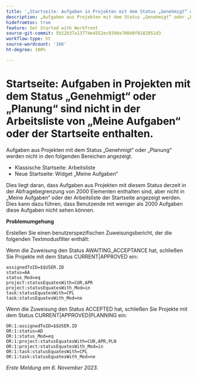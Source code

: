 ```yaml
---
title: '„Startseite: Aufgaben in Projekten mit dem Status „Genehmigt“ oder „Planung“ sind nicht in der Arbeitsliste von „Meine Aufgaben“ oder der Startseite verfügbar“'
description: „Aufgaben aus Projekten mit dem Status „Genehmigt“ oder „Planung“ werden nicht auf der Startseite angezeigt. Eine Problemumgehung ist verfügbar.“
hidefromtoc: true
feature: Get Started with Workfront
source-git-commit: 5b22b37a13774e4552ec9390a70040f0182851d3
workflow-type: ht
source-wordcount: '166'
ht-degree: 100%

---
```



# Startseite: Aufgaben in Projekten mit dem Status „Genehmigt“ oder „Planung“ sind nicht in der Arbeitsliste von „Meine Aufgaben“ oder der Startseite enthalten.

Aufgaben aus Projekten mit dem Status „Genehmigt“ oder „Planung“ werden nicht in den folgenden Bereichen angezeigt.

* Klassische Startseite: Arbeitsliste
* Neue Startseite: Widget „Meine Aufgaben“

Dies liegt daran, dass Aufgaben aus Projekten mit diesem Status derzeit in der Abfragebegrenzung von 2000 Elementen enthalten sind, aber nicht in „Meine Aufgaben“ oder der Arbeitsliste der Startseite angezeigt werden. Dies kann dazu führen, dass Benutzende mit weniger als 2000 Aufgaben diese Aufgaben nicht sehen können.

**Problemumgehung**

Erstellen Sie einen benutzerspezifischen Zuweisungsbericht, der die folgenden Textmodusfilter enthält:

Wenn die Zuweisung den Status AWAITING_ACCEPTANCE hat, schließen Sie Projekte mit dem Status CURRENT|APPROVED ein:

```
assignedToID=$$USER.ID
status=AA
status_Mod=eq
project:statusEquatesWith=CUR,APR
project:statusEquatesWith_Mod=in
task:statusEquatesWith=CPL
task:statusEquatesWith_Mod=ne
```

Wenn die Zuweisung den Status ACCEPTED hat, schließen Sie Projekte mit dem Status CURRENT|APPROVED|PLANNING ein:

```
OR:1:assignedToID=$$USER.ID
OR:1:status=AD
OR:1:status_Mod=eq
OR:1:project:statusEquatesWith=CUR,APR,PLN
OR:1:project:statusEquatesWith_Mod=in
OR:1:task:statusEquatesWith=CPL
OR:1:task:statusEquatesWith_Mod=ne
```

_Erste Meldung am 6. November 2023._
